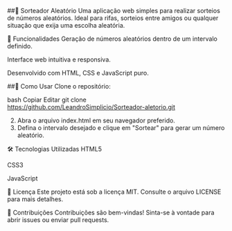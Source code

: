 ##🎲 Sorteador Aleatório
Uma aplicação web simples para realizar sorteios de números aleatórios. Ideal para rifas, sorteios entre amigos ou qualquer situação que exija uma escolha aleatória.

📌 Funcionalidades
Geração de números aleatórios dentro de um intervalo definido.

Interface web intuitiva e responsiva.

Desenvolvido com HTML, CSS e JavaScript puro.

##🚀 Como Usar
Clone o repositório:

bash
Copiar
Editar
git clone https://github.com/LeandroSimplicio/Sorteador-aletorio.git

2. Abra o arquivo index.html em seu navegador preferido.
3. Defina o intervalo desejado e clique em "Sortear" para gerar um número aleatório.

🛠 Tecnologias Utilizadas
HTML5

CSS3

JavaScript

📄 Licença
Este projeto está sob a licença MIT. Consulte o arquivo LICENSE para mais detalhes.

🤝 Contribuições
Contribuições são bem-vindas! Sinta-se à vontade para abrir issues ou enviar pull requests.
